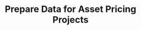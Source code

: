 ---
title: "Prepare Data for Asset Pricing Projects"
excerpt: "Import and process several datasets commonly used in empirical asset pricing research."
collection: codes
link: https://github.com/rongwang0824/Prepare-Data-for-Asset-Pricing-Projects
---